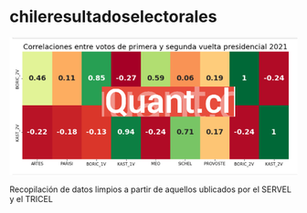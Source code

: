 # chileresultadoselectorales
![heatmap](https://github.com/sergiolucero/chileresultadoselectorales/blob/main/Presi1V2V.png?raw=true)

Recopilación de datos limpios a partir de aquellos ublicados por el SERVEL y el TRICEL
